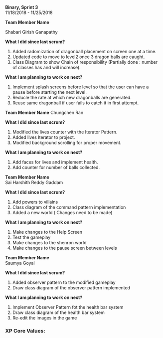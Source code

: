 **Binary, Sprint 3**    
11/18/2018 - 11/25/2018 

**Team Member Name**

Shabari Girish Ganapathy

**What I did since last scrum?**
1. Added radomization of dragonball placement on screen one at a time.
2. Updated code to move to level2 once 3 dragon balls are caught.
3. Class Diagram to show Chain of responsibility (Partially done : number of classes has and will increase).

**What I am planning to work on next?**
1. Implement splash screens before level so that the user can have a pause before starting the next level.
2. Reducle the rate at which new dragonballs are generated.
3. Reuse same dragonball if user fails to catch it in first attempt.

**Team Member Name**
Chungchen Ran

**What I did since last scrum?**
1. Modified the lives counter with the Iterator Pattern.
2. Added lives Iterator to project.
3. Modified background scrolling for proper movement.

**What I am planning to work on next?**
1. Add faces for lives and implement health.
2. Add counter for number of balls collected.

**Team Member Name**  
Sai Harshith Reddy Gaddam  

**What I did since last scrum?**
1. Add powers to villains
2. Class diagram of the command pattern implementation 
3. Added a new world ( Changes need to be made)  

**What I am planning to work on next?**  
1. Make changes to the Help Screen
2. Test the gameplay 
3. Make changes to the shenron world
4. Make changes to the pause screen between levels


**Team Member Name**  
Saumya Goyal 

**What I did since last scrum?**
1. Added observer pattern to the modified gameplay
2. Draw class diagram of the observer pattern implemented

**What I am planning to work on next?**
1. Implement Observer Pattern fot the health bar system
2. Draw class diagram of the health bar system
3. Re-edit the images in the game


### XP Core Values:
